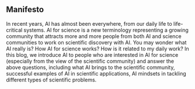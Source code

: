 ## Manifesto

In recent years, AI has almost been everywhere, from our daily life to life-critical systems. AI for science is a new terminology representing a growing community that attracts more and more people from both AI and science communities to work on scientific discovery with AI. You may wonder what AI really is? How AI for science works? How is it related to my daily work? In this blog, we introduce AI to people who are interested in AI for science (especially from the view of the scientific community) and answer the above questions, including what AI brings to the scientific community, successful examples of AI in scientific applications, AI mindsets in tackling different types of scientific problems.